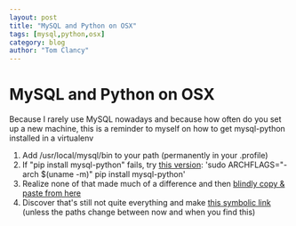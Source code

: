```yaml
---
layout: post
title: "MySQL and Python on OSX"
tags: [mysql,python,osx]
category: blog
author: "Tom Clancy"
---
```


# MySQL and Python on OSX

Because I rarely use MySQL nowadays and because how often do you set up a new machine, this is a reminder to myself on how to get mysql-python installed in a virtualenv

1. Add /usr/local/mysql/bin to your path (permanently in your .profile)
2. If "pip install mysql-python" fails, try [this version](http://stackoverflow.com/a/6853460/7376): 'sudo ARCHFLAGS="-arch $(uname -m)" pip install mysql-python'
3. Realize none of that made much of a difference and then [blindly copy & paste from here](http://learninglamp.wordpress.com/2010/02/21/mysqldb-python-mysql-and-os-x-a-match-made-in-satans-bum/)
4. Discover that's still not quite everything and make [this symbolic link](http://stackoverflow.com/a/6967816/7376) (unless the paths change between now and when you find this)
